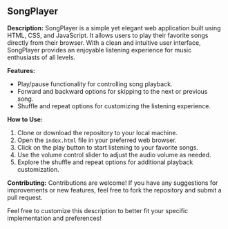 ## SongPlayer

**Description:**
SongPlayer is a simple yet elegant web application built using HTML, CSS, and JavaScript. It allows users to play their favorite songs directly from their browser. With a clean and intuitive user interface, SongPlayer provides an enjoyable listening experience for music enthusiasts of all levels.

**Features:**
- Play/pause functionality for controlling song playback.
- Forward and backward options for skipping to the next or previous song.
- Shuffle and repeat options for customizing the listening experience.

**How to Use:**
1. Clone or download the repository to your local machine.
2. Open the `index.html` file in your preferred web browser.
3. Click on the play button to start listening to your favorite songs.
4. Use the volume control slider to adjust the audio volume as needed.
5. Explore the shuffle and repeat options for additional playback customization.

**Contributing:**
Contributions are welcome! If you have any suggestions for improvements or new features, feel free to fork the repository and submit a pull request.

Feel free to customize this description to better fit your specific implementation and preferences!
